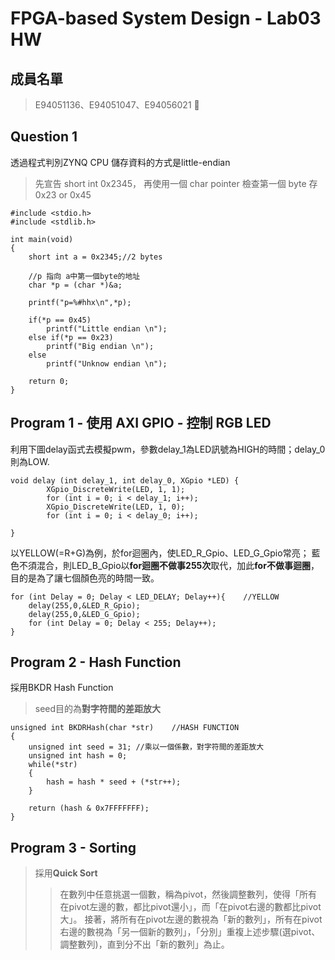 FPGA-based System Design - Lab03 HW
===

## 成員名單
>E94051136、E94051047、E94056021  :love_letter: 
>
## Question 1
透過程式判別ZYNQ CPU 儲存資料的方式是little-endian

> 先宣告 short int 0x2345，
再使用一個 char pointer 檢查第一個 byte 存 0x23 or 0x45
```c=
#include <stdio.h>
#include <stdlib.h>

int main(void)
{
    short int a = 0x2345;//2 bytes
	
    //p 指向 a中第一個byte的地址
    char *p = (char *)&a;

    printf("p=%#hhx\n",*p);

    if(*p == 0x45)
        printf("Little endian \n");
    else if(*p == 0x23)
        printf("Big endian \n");
    else
        printf("Unknow endian \n");

    return 0;
}
```


## Program 1 - 使用 AXI GPIO - 控制 RGB LED
利用下圖delay函式去模擬pwm，參數delay_1為LED訊號為HIGH的時間；delay_0則為LOW.
```c=21
void delay (int delay_1, int delay_0, XGpio *LED) {		
		XGpio_DiscreteWrite(LED, 1, 1);
		for (int i = 0; i < delay_1; i++);
		XGpio_DiscreteWrite(LED, 1, 0);
		for (int i = 0; i < delay_0; i++);

}
```
以YELLOW(=R+G)為例，於for迴圈內，使LED_R_Gpio、LED_G_Gpio常亮；
藍色不須混合，則LED_B_Gpio以**for迴圈不做事255次**取代，加此**for不做事迴圈**，目的是為了讓七個顏色亮的時間一致。

```c=76
for (int Delay = 0; Delay < LED_DELAY; Delay++){	//YELLOW
	delay(255,0,&LED_R_Gpio);
	delay(255,0,&LED_G_Gpio);
	for (int Delay = 0; Delay < 255; Delay++);
}

```


## Program 2 - Hash Function 
採用BKDR Hash Function
>seed目的為**對字符間的差距放大**
```c=10
unsigned int BKDRHash(char *str)	//HASH FUNCTION
{
    unsigned int seed = 31; //乘以一個係數，對字符間的差距放大
    unsigned int hash = 0;
    while(*str)
    {
        hash = hash * seed + (*str++);
    }

    return (hash & 0x7FFFFFFF);
}
```
## Program 3 - Sorting
>採用**Quick Sort**
>>在數列中任意挑選一個數，稱為pivot，然後調整數列，使得「所有在pivot左邊的數，都比pivot還小」，而「在pivot右邊的數都比pivot大」。
接著，將所有在pivot左邊的數視為「新的數列」，所有在pivot右邊的數視為「另一個新的數列」，「分別」重複上述步驟(選pivot、調整數列)，直到分不出「新的數列」為止。